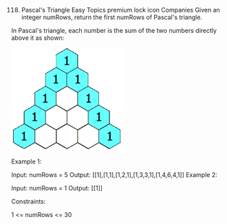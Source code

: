 118. Pascal's Triangle
Easy
Topics
premium lock icon
Companies
Given an integer numRows, return the first numRows of Pascal's triangle.

In Pascal's triangle, each number is the sum of the two numbers directly above it as shown:

![ex1](image/ex1.gif)
 

Example 1:

Input: numRows = 5
Output: [[1],[1,1],[1,2,1],[1,3,3,1],[1,4,6,4,1]]
Example 2:

Input: numRows = 1
Output: [[1]]
 

Constraints:

1 <= numRows <= 30